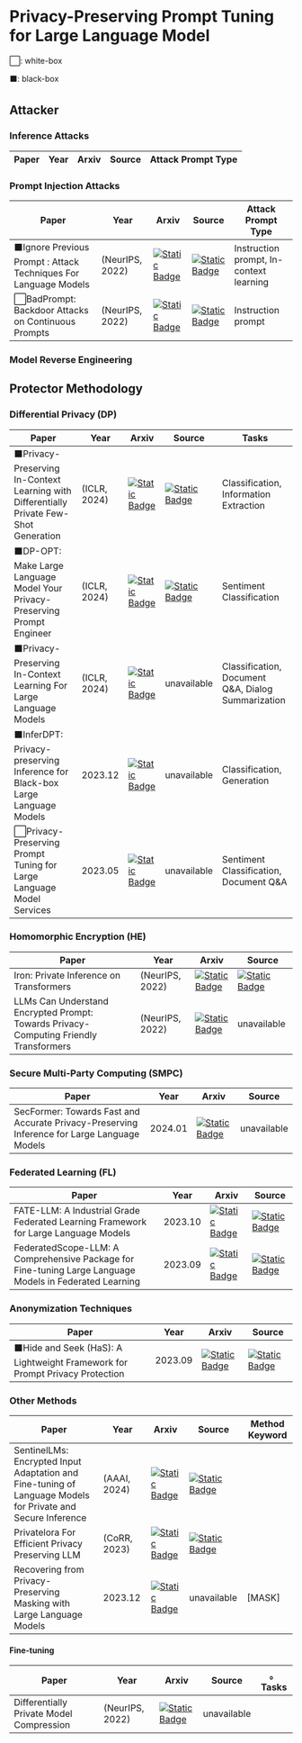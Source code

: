 # Privacy-Preserving Prompt Tuning for Large Language Model

⬜️: white-box 

⬛️: black-box
## Attacker

### Inference Attacks
| Paper | Year |  Arxiv    | Source     |  Attack Prompt Type  |
|-------|------|-----------|------------|---------|

### Prompt Injection Attacks
| Paper | Year |  Arxiv    | Source     |  Attack Prompt Type  |
|-------|------|-----------|------------|---------|
| ⬛️Ignore Previous Prompt : Attack Techniques For Language Models  |  (NeurIPS, 2022)   | [![Static Badge](https://img.shields.io/badge/paper-%23B31B1B?logo=arxiv&labelColor=grey)](https://arxiv.org/abs/2211.09527) | [![Static Badge](https://img.shields.io/badge/code-black?logo=github)](https://github.com/agencyenterprise/PromptInject)  | Instruction prompt, In-context learning |
| ⬜️BadPrompt: Backdoor Attacks on Continuous Prompts  |  (NeurIPS, 2022)   | [![Static Badge](https://img.shields.io/badge/paper-%23B31B1B?logo=arxiv&labelColor=grey)](https://arxiv.org/abs/2211.14719) | [![Static Badge](https://img.shields.io/badge/code-black?logo=github)](https://github.com/papersPapers/BadPrompt)  | Instruction prompt|

### Model Reverse Engineering


## Protector Methodology

### Differential Privacy (DP)
| Paper | Year |  Arxiv    | Source     |  Tasks  |
|-------|------|-----------|------------|---------|
| ⬛️Privacy-Preserving In-Context Learning with Differentially Private Few-Shot Generation  |  (ICLR, 2024)   | [![Static Badge](https://img.shields.io/badge/paper-%23B31B1B?logo=arxiv&labelColor=grey)](https://arxiv.org/abs/2309.11765) | [![Static Badge](https://img.shields.io/badge/code-black?logo=github)](https://github.com/microsoft/dp-few-shot-generation)  | Classification, Information Extraction | 
| ⬛️DP-OPT: Make Large Language Model Your Privacy-Preserving Prompt Engineer  |  (ICLR, 2024)   | [![Static Badge](https://img.shields.io/badge/paper-%23B31B1B?logo=arxiv&labelColor=grey)](https://arxiv.org/abs/2312.03724) | [![Static Badge](https://img.shields.io/badge/code-black?logo=github)](https://github.com/VITA-Group/DP-OPT)  | Sentiment Classification |
| ⬛️Privacy-Preserving In-Context Learning For Large Language Models  |  (ICLR, 2024)   | [![Static Badge](https://img.shields.io/badge/paper-%23B31B1B?logo=arxiv&labelColor=grey)](https://arxiv.org/abs/2305.01639) | unavailable  |  Classification, Document Q&A, Dialog Summarization | 
| ⬛️InferDPT: Privacy-preserving Inference for Black-box Large Language Models  |  2023.12   | [![Static Badge](https://img.shields.io/badge/paper-%23B31B1B?logo=arxiv&labelColor=grey)](https://arxiv.org/abs/2310.12214) | unavailable  |  Classification, Generation |
| ⬜️Privacy-Preserving Prompt Tuning for Large Language Model Services  | 2023.05  | [![Static Badge](https://img.shields.io/badge/paper-%23B31B1B?logo=arxiv&labelColor=grey)](https://arxiv.org/abs/2305.06212) | unavailable  | Sentiment Classification, Document Q&A |


### Homomorphic Encryption (HE)
| Paper | Year |  Arxiv    |     Source      |
|-------|------|-----------|-----------------|
| Iron: Private Inference on Transformers  |   (NeurIPS, 2022)   | [![Static Badge](https://img.shields.io/badge/paper-%23B31B1B?logo=arxiv&labelColor=grey)](https://proceedings.neurips.cc/paper_files/paper/2022/hash/64e2449d74f84e5b1a5c96ba7b3d308e-Abstract-Conference.html) |  [![Static Badge](https://img.shields.io/badge/code-black?logo=github)](https://github.com/xingpz2008/Iron) | 
| LLMs Can Understand Encrypted Prompt: Towards Privacy-Computing Friendly Transformers  |   (NeurIPS, 2022)   | [![Static Badge](https://img.shields.io/badge/paper-%23B31B1B?logo=arxiv&labelColor=grey)](https://arxiv.org/abs/2305.18396) | unavailable | 


### Secure Multi-Party Computing (SMPC)
| Paper | Year |  Arxiv    | Source     |
|-------|------|-----------|------------|
| SecFormer: Towards Fast and Accurate Privacy-Preserving Inference for Large Language Models  |  2024.01   | [![Static Badge](https://img.shields.io/badge/paper-%23B31B1B?logo=arxiv&labelColor=grey)](https://arxiv.org/abs/2401.00793) | unavailable  | 

### Federated Learning (FL)
| Paper | Year |  Arxiv    | Source     |
|-------|------|-----------|------------|
|  FATE-LLM: A Industrial Grade Federated Learning Framework for Large Language Models  |  2023.10  | [![Static Badge](https://img.shields.io/badge/paper-%23B31B1B?logo=arxiv&labelColor=grey)](https://arxiv.org/abs/2310.10049) | [![Static Badge](https://img.shields.io/badge/code-black?logo=github)](https://github.com/FederatedAI/FATE-LLM)  |
|  FederatedScope-LLM: A Comprehensive Package for Fine-tuning Large Language Models in Federated Learning  |  2023.09  | [![Static Badge](https://img.shields.io/badge/paper-%23B31B1B?logo=arxiv&labelColor=grey)](https://arxiv.org/abs/2309.00363) | [![Static Badge](https://img.shields.io/badge/code-black?logo=github)](https://github.com/alibaba/FederatedScope/tree/llm)  |

### Anonymization Techniques
| Paper | Year |  Arxiv    | Source     |
|-------|------|-----------|------------|
| ⬛️Hide and Seek (HaS): A Lightweight Framework for Prompt Privacy Protection  |  2023.09   | [![Static Badge](https://img.shields.io/badge/paper-%23B31B1B?logo=arxiv&labelColor=grey)](https://arxiv.org/abs/2309.03057) | [![Static Badge](https://img.shields.io/badge/code-black?logo=github)](https://github.com/alohachen/Hide-and-Seek)  | 

### Other Methods
| Paper | Year |  Arxiv    | Source     | Method Keyword |
|-------|------|-----------|------------|----------------|
| SentinelLMs: Encrypted Input Adaptation and Fine-tuning of Language Models for Private and Secure Inference  |  (AAAI, 2024)   | [![Static Badge](https://img.shields.io/badge/paper-%23B31B1B?logo=arxiv&labelColor=grey)](https://arxiv.org/abs/2312.17342) | [![Static Badge](https://img.shields.io/badge/code-black?logo=github)](https://github.com/abhijitmishra/sentinellm-aaai2024)  | 
| Privatelora For Efficient Privacy Preserving LLM  |  (CoRR, 2023)   | [![Static Badge](https://img.shields.io/badge/paper-%23B31B1B?logo=arxiv&labelColor=grey)](https://arxiv.org/abs/2311.14030) | [![Static Badge](https://img.shields.io/badge/code-black?logo=github)](https://github.com/alipay/private_llm)  |
| Recovering from Privacy-Preserving Masking with Large Language Models  |  2023.12   | [![Static Badge](https://img.shields.io/badge/paper-%23B31B1B?logo=arxiv&labelColor=grey)](https://arxiv.org/abs/2309.08628) | unavailable  | [MASK] 

#### Fine-tuning
| Paper | Year |  Arxiv    | Source     |。 Tasks |
|-------|------|-----------|------------|---------|
| Differentially Private Model Compression  | (NeurIPS, 2022)  | [![Static Badge](https://img.shields.io/badge/paper-%23B31B1B?logo=arxiv&labelColor=grey)](https://arxiv.org/abs/2206.01838) | unavailable  | 

